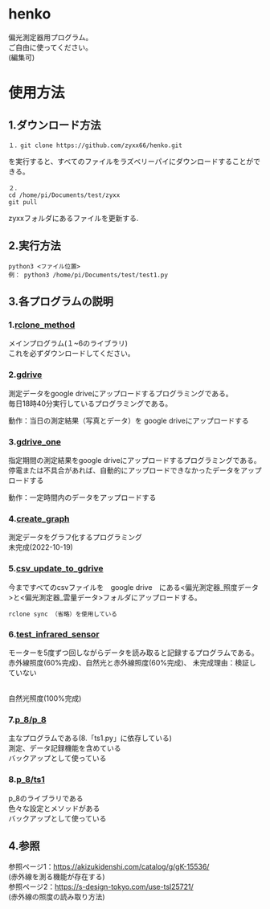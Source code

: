 # henko
偏光測定器用プログラム。
<br>ご自由に使ってください。
<br>(編集可)
# 使用方法
## 1.ダウンロード方法
```
１．git clone https://github.com/zyxx66/henko.git
```
を実行すると、すべてのファイルをラズベリーパイにダウンロードすることができる。
```
２．
cd /home/pi/Documents/test/zyxx
git pull
```
zyxxフォルダにあるファイルを更新する.
## 2.実行方法
```
python3 <ファイル位置>
例： python3 /home/pi/Documents/test/test1.py
```
## 3.各プログラムの説明
### 1.[rclone_method](rclone_method.py)
メインプログラム(１~6のライブラリ)<br>
これを必ずダウンロードしてください。
### 2.[gdrive](gdrive.py)
測定データをgoogle driveにアップロードするプログラミングである。<br>
毎日18時40分実行しているプログラミングである。<br>

動作：当日の測定結果（写真とデータ）を google driveにアップロードする<br>
### 3.[gdrive_one](gdrive_one.py)
指定期間の測定結果をgoogle driveにアップロードするプログラミングである。<br>
停電または不具合があれば、自動的にアップロードできなかったデータをアップロードする<br>

動作：一定時間内のデータをアップロードする<br>
### 4.[create_graph](create_graph.py)
測定データをグラフ化するプログラミング<br>
未完成(2022-10-19)<br>
### 5.[csv_update_to_gdrive](csv_update_to_gdrive.py)
今まですべてのcsvファイルを　google drive　にある<偏光測定器_照度データ>と<偏光測定器_雲量データ>フォルダにアップロードする。
```
rclone sync （省略）を使用している
```
### 6.[test_infrared_sensor](test_infrared_sensor.py)
モーターを5度ずつ回しながらデータを読み取ると記録するプログラムである。<br>
赤外線照度(60%完成)、自然光と赤外線照度(60%完成)、
未完成理由：検証していない<br>

<br>自然光照度(100%完成)

### 7.[p_8/p_8](/p_8/p_8.py)
主なプログラムである(8.「ts1.py」に依存している)<br>
測定、データ記録機能を含めている<br>
バックアップとして使っている

### 8.[p_8/ts1](/p_8/ts1.py)
p_8のライブラリである<br>
色々な設定とメソッドがある<br>
バックアップとして使っている


## 4.参照
参照ページ1：https://akizukidenshi.com/catalog/g/gK-15536/ <br>
(赤外線を測る機能が存在する) <br>
参照ページ2：https://s-design-tokyo.com/use-tsl25721/ <br>
(赤外線の照度の読み取り方法)<br>